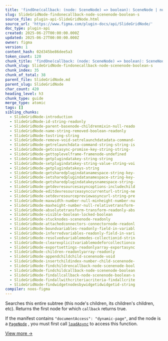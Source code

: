 ```yaml
---
title: 'findOne(callback: (node: SceneNode) => boolean): SceneNode | null'
slug: SlideGridNode-findonecallback-node-scenenode-boolean-s
source_file: plugin-api-SlideGridNode.html
source_url: 'https://www.figma.com/plugin-docs/api/SlideGridNode/'
doc_type: plugin-api
created: 2025-06-27T00:00:00.000Z
updated: 2025-06-27T00:00:00.000Z
owner: figma
version: 1
content_hash: 02d345be86dee5a3
token_count: 120
chunk_title: 'findOne(callback: (node: SceneNode) => boolean): SceneNode | null'
chunk_slug: SlideGridNode-findonecallback-node-scenenode-boolean-s
chunk_index: 35
chunk_of_total: 38
parent_file: SlideGridNode.md
parent_slug: SlideGridNode
char_count: 420
heading_level: h3
chunk_type: guide
merge_type: atomic
tags: []
sibling_chunks:
  - SlideGridNode-introduction
  - SlideGridNode-id-string-readonly
  - SlideGridNode-parent-basenode-childrenmixin-null-reado
  - SlideGridNode-name-string-removed-boolean-readonly
  - SlideGridNode-tostring-string
  - SlideGridNode-remove-void-setrelaunchdatadata-command-
  - SlideGridNode-getrelaunchdata-command-string-string-is
  - SlideGridNode-getcssasync-promise-key-string-string-
  - SlideGridNode-gettoplevelframe-framenode-undefined
  - SlideGridNode-getplugindatakey-string-string
  - SlideGridNode-setplugindatakey-string-value-string-voi
  - SlideGridNode-getplugindatakeys-string
  - SlideGridNode-getsharedplugindatanamespace-string-key-
  - SlideGridNode-setsharedplugindatanamespace-string-key-
  - SlideGridNode-getsharedplugindatakeysnamespace-string-
  - SlideGridNode-getdevresourcesasyncoptions-includechild
  - SlideGridNode-editdevresourceasynccurrenturl-string-ne
  - SlideGridNode-setdevresourcepreviewasyncurl-string-pre
  - SlideGridNode-maxwidth-number-null-minheight-number-nu
  - SlideGridNode-maxheight-number-null-relativetransform-
  - SlideGridNode-absolutetransform-transform-readonly-abs
  - SlideGridNode-visible-boolean-locked-boolean
  - SlideGridNode-stucknodes-scenenode-readonly
  - SlideGridNode-attachedconnectors-connectornode-readonl
  - SlideGridNode-boundvariables-readonly-field-in-variabl
  - SlideGridNode-inferredvariables-readonly-field-in-vari
  - SlideGridNode-resolvedvariablemodes-collectionid-strin
  - SlideGridNode-clearexplicitvariablemodeforcollectionco
  - SlideGridNode-exportsettings-readonlyarray-exportasync
  - SlideGridNode-children-readonlyarray-readonly
  - SlideGridNode-appendchildchild-scenenode-void
  - SlideGridNode-insertchildindex-number-child-scenenode-
  - SlideGridNode-findchildrencallback-node-scenenode-bool
  - SlideGridNode-findchildcallback-node-scenenode-boolean
  - SlideGridNode-findallcallback-node-scenenode-boolean-s
  - SlideGridNode-findallwithcriteriacriteria-findallcrite
  - SlideGridNode-findwidgetnodesbywidgetidwidgetid-string
compiler: noos-figma
---
```


Searches this entire subtree (this node's children, its children's children, etc). Returns the first node for which `callback` returns true.

If the manifest contains `"documentAccess": "dynamic-page"`, and the node is a [`PageNode`](/plugin-docs/api/PageNode/)
, you must first call [`loadAsync`](/plugin-docs/api/PageNode/#loadasync)
 to access this function.

[View more →](/plugin-docs/api/properties/nodes-findone/)
